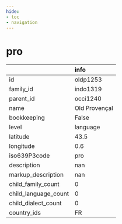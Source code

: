 ```yaml
---
hide:
- toc
- navigation
---
```

# pro
|                      | info          |
|:---------------------|:--------------|
| id                   | oldp1253      |
| family_id            | indo1319      |
| parent_id            | occi1240      |
| name                 | Old Provençal |
| bookkeeping          | False         |
| level                | language      |
| latitude             | 43.5          |
| longitude            | 0.6           |
| iso639P3code         | pro           |
| description          | nan           |
| markup_description   | nan           |
| child_family_count   | 0             |
| child_language_count | 0             |
| child_dialect_count  | 0             |
| country_ids          | FR            |
